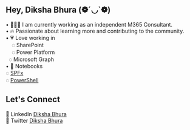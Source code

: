 ## Hey, Diksha Bhura (❁´◡`❁)  

• 👩🏻‍💻 I am currently working as an independent M365 Consultant.  
• 🔥 Passionate about learning more and contributing to the community.  
• 💗 Love working in  
       &nbsp;&nbsp;&nbsp; ◌ SharePoint  
       &nbsp;&nbsp;&nbsp; ◌ Power Platform  
       &nbsp; ◌ Microsoft Graph  
• 📖 Notebooks  
       ◌ [SPFx](https://github.com/Diksha-Bhura/SPFx)  
       ◌ [PowerShell](https://github.com/Diksha-Bhura/powerShell)

## Let's Connect
💼 LinkedIn [Diksha Bhura](https://www.linkedin.com/in/dikshabhura/)  
💙 Twitter [Diksha Bhura](https://twitter.com/BhuraDiksha)
